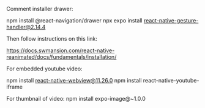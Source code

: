Comment installer drawer:

npm install @react-navigation/drawer
npx expo install react-native-gesture-handler@2.14.4 

Then follow instructions on this link:

https://docs.swmansion.com/react-native-reanimated/docs/fundamentals/installation/


For embedded youtube video:

npm install react-native-webview@11.26.0
npm install react-native-youtube-iframe


For thumbnail of video:
npm install expo-image@~1.0.0
